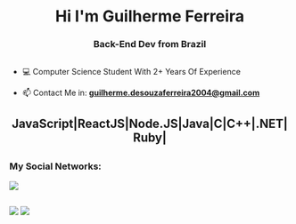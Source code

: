 <h1 align="center">Hi I'm Guilherme Ferreira</h1>

<h3 align="center">Back-End Dev from Brazil</h3>

##

- 💻 Computer Science Student With 2+ Years Of Experience

- 📫 Contact Me in: **guilherme.desouzaferreira2004@gmail.com**

<h2 align="center">JavaScript|ReactJS|Node.JS|Java|C|C++|.NET|Ruby|</h2>

##

<h3 align="left">My Social Networks:</h3>

<div> 
  <a href="https://www.linkedin.com/in/guilherme-de-souza-ferza/" target="_blank"><img src="https://img.shields.io/badge/-LinkedIn-%230077B5?style=for-the-badge&logo=linkedin&logoColor=white" target="_blank"></a> 
</div>
 
##

<picture>
  <source
    srcset="https://github-readme-stats.vercel.app/api?username=GuilhermeFerza&show_icons=true&theme=dark"
    media="(prefers-color-scheme: dark)"
  />
  <source
    srcset="https://github-readme-stats.vercel.app/api?username=GuilhermeFerza&show_icons=true"
    media="(prefers-color-scheme: light), (prefers-color-scheme: no-preference)"
  />
  <img src="https://github-readme-stats.vercel.app/api?username=GuilhermeFerza&show_icons=true" />
</picture>
<picture>
  <source
    srcset="https://github-readme-stats-ruby-one.vercel.app/api/top-langs/?username=GuilhermeFerza&layout=donut&show_icons=true&theme=dark"
    media="(prefers-color-scheme: dark)"
  />
    <source
    srcset="https://github-readme-stats-ruby-one.vercel.app/api/top-langs/?username=GuilhermeFerza&layout=donut&show_icons=true"
    media="(prefers-color-scheme: dark), (prefers-color-scheme: no-preference)"
  />
  <img src="https://github.com/GuilhermeFerza/github-readme-stats&show_icons=true" />
</picture>
